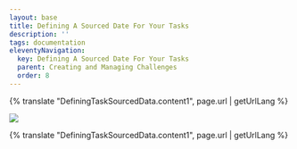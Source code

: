 ```yaml
---
layout: base
title: Defining A Sourced Date For Your Tasks
description: ''
tags: documentation
eleventyNavigation:
  key: Defining A Sourced Date For Your Tasks
  parent: Creating and Managing Challenges
  order: 8
---
```


{% translate "DefiningTaskSourcedData.content1", page.url | getUrlLang %}

![](task-sourced-date.png)

{% translate "DefiningTaskSourcedData.content1", page.url | getUrlLang %}
